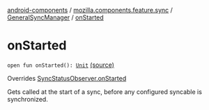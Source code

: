 [android-components](../../index.md) / [mozilla.components.feature.sync](../index.md) / [GeneralSyncManager](index.md) / [onStarted](./on-started.md)

# onStarted

`open fun onStarted(): `[`Unit`](https://kotlinlang.org/api/latest/jvm/stdlib/kotlin/-unit/index.html) [(source)](https://github.com/mozilla-mobile/android-components/blob/master/components/feature/sync/src/main/java/mozilla/components/feature/sync/BackgroundSyncManager.kt#L167)

Overrides [SyncStatusObserver.onStarted](../../mozilla.components.concept.sync/-sync-status-observer/on-started.md)

Gets called at the start of a sync, before any configured syncable is synchronized.

